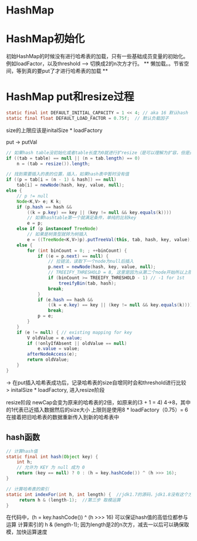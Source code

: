 # HashMap

# HashMap初始化
初始HashMap的时候没有进行哈希表的加载，只有一些基础成员变量的初始化。例如loadFactor，以及threshold --> 切换成2的n次方才行。
** 懒加载。。节省空间，等到真的要put了才进行哈希表的加载 **

# HashMap put和resize过程
```Java
static final int DEFAULT_INITIAL_CAPACITY = 1 << 4; // aka 16 默认hash table大小 
static final float DEFAULT_LOAD_FACTOR = 0.75f;  // 默认负载因子
```
size的上限应该是initalSize * loadFactory

put -> putVal

```Java
// 如果hash table没初始化或者table长度为0就进行扩resize（是可以理解为扩容，但是还是用英文比较好，resize可能会使hash table变小）
if ((tab = table) == null || (n = tab.length) == 0)
    n = (tab = resize()).length;

// 找到需要插入的表的位置，插入，如果hash表中暂时没有值
if ((p = tab[i = (n - 1) & hash]) == null)
    tab[i] = newNode(hash, key, value, null);
else {
    // p != null
    Node<K,V> e; K k;
    if (p.hash == hash &&
        ((k = p.key) == key || (key != null && key.equals(k))))
        // 如果hashtable第一个就满足条件，单纯的比较key
        e = p;
    else if (p instanceof TreeNode)
        // 如果是树类型就转为树插入
        e = ((TreeNode<K,V>)p).putTreeVal(this, tab, hash, key, value);
    else {
        for (int binCount = 0; ; ++binCount) {
            if ((e = p.next) == null) {
                // 拉链法，读取下一个node为null后插入
                p.next = newNode(hash, key, value, null);
                // TREEIFY_THRESHOLD = 8, 这里是因为从第二个node开始所以上限为7
                if (binCount >= TREEIFY_THRESHOLD - 1) // -1 for 1st
                    treeifyBin(tab, hash);
                break;
            }
            if (e.hash == hash &&
                ((k = e.key) == key || (key != null && key.equals(k))))
                break;
            p = e;
        }
    }
    if (e != null) { // existing mapping for key
        V oldValue = e.value;
        if (!onlyIfAbsent || oldValue == null)
            e.value = value;
        afterNodeAccess(e);
        return oldValue;
    }
}
```

-> 在put插入哈希表成功后，记录哈希表的size自增同时会和threshold进行比较 > initalSize * loadFactory, 进入resize阶段

resize阶段 newCap会变为原来的哈希表的2倍，如原来的(3 + 1 = 4) 4->8，其中的1代表已近插入数据然后的size大小
上限则是使用8 * loadFactory（0.75）= 6
在接着把旧哈希表的数据重新传入到新的哈希表中

## hash函数
```Java
// 计算hash值
static final int hash(Object key) {
    int h;
    // 允许为 KEY 为 null 成为 0
    return (key == null) ? 0 : (h = key.hashCode()) ^ (h >>> 16);
}

// 计算哈希表的索引
static int indexFor(int h, int length) {  //jdk1.7的源码，jdk1.8没有这个方法，但是实现原理一样的
     return h & (length-1);  //第三步 取模运算
}
```
在代码中，(h = key.hashCode()) ^ (h >>> 16) 可以保证hash值的高低位都参与运算
计算索引的 h & (length-1); 因为length是2的n次方，减去一以后可以确保取模，加快运算速度
